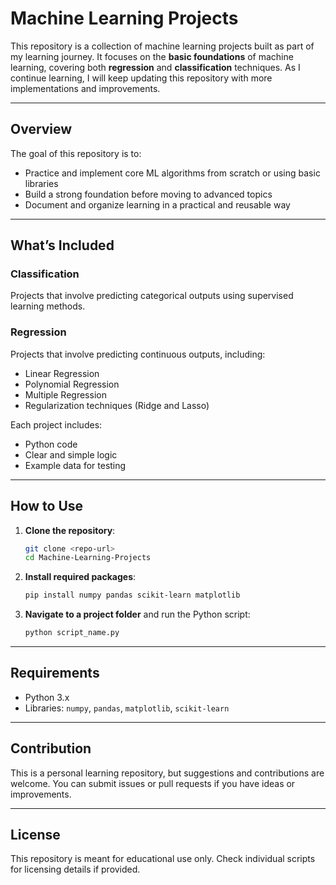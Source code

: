 # Machine Learning Projects

This repository is a collection of machine learning projects built as part of my learning journey. It focuses on the **basic foundations** of machine learning, covering both **regression** and **classification** techniques. As I continue learning, I will keep updating this repository with more implementations and improvements.

---

## Overview

The goal of this repository is to:
- Practice and implement core ML algorithms from scratch or using basic libraries
- Build a strong foundation before moving to advanced topics
- Document and organize learning in a practical and reusable way

---

## What’s Included

### Classification
Projects that involve predicting categorical outputs using supervised learning methods.

### Regression
Projects that involve predicting continuous outputs, including:
- Linear Regression
- Polynomial Regression
- Multiple Regression
- Regularization techniques (Ridge and Lasso)

Each project includes:
- Python code
- Clear and simple logic
- Example data for testing

---

## How to Use

1. **Clone the repository**:
   ```bash
   git clone <repo-url>
   cd Machine-Learning-Projects
   ```

2. **Install required packages**:
   ```bash
   pip install numpy pandas scikit-learn matplotlib
   ```

3. **Navigate to a project folder** and run the Python script:
   ```bash
   python script_name.py
   ```

---

## Requirements

- Python 3.x
- Libraries: `numpy`, `pandas`, `matplotlib`, `scikit-learn`

---

## Contribution

This is a personal learning repository, but suggestions and contributions are welcome. You can submit issues or pull requests if you have ideas or improvements.

---

## License

This repository is meant for educational use only. Check individual scripts for licensing details if provided.
